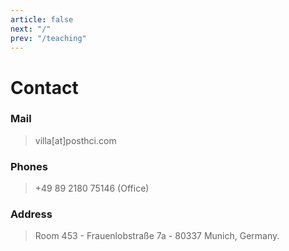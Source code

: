 ```yaml
---
article: false
next: "/"
prev: "/teaching"
---
```

# Contact



<Icons icon="/icons/google-scholar-square.svg" name="Scholar" link="https://scholar.google.com/citations?view_op=list_works&hl=en&user=j6rFI50AAAAJ&gmla=AJsN-F43L6BhCs7R86McoSpAPqGiopQpO2t_vYJ_I-GUWEc7iR_AZAg7mxVGo5xDQC1jzEY_2Bpo9CJmSS06tZ-O2LlKheJ4ThLLXbbriDRQQtAdKGYP7UkxB6xRRBp6IRak3kOe9bGk"/>

<Icons icon="/icons/researchgate-square.svg" name="Researchgate" link="https://www.researchgate.net/profile/David_Villa_Salazar"/>

<Icons icon="/icons/linkedin.png" name="Linkedin" link="https://fr.linkedin.com/in/steevenv"/>

<Icons icon="/icons/github.png" name="Github" link="https://github.com/xteeven"/>

<Icons icon="/icons/instagram.png" name="Instagram" link="https://www.instagram.com/xteevenv/"/>

<Icons icon="/icons/orcid-square.svg" name="OrcID" link="https://orcid.org/0000-0002-4881-1350"/>


### Mail

> villa[at]posthci.com  

### Phones

> +49 89 2180 75146 (Office)

### Address 

> Room 453 - Frauenlobstraße 7a - 80337 Munich, Germany.

